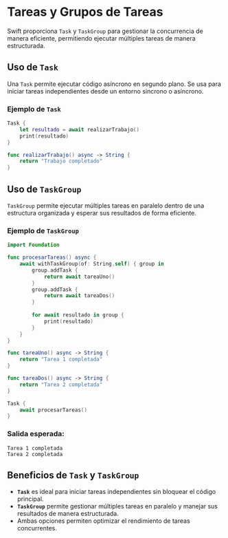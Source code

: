 # Tareas y Grupos de Tareas

Swift proporciona `Task` y `TaskGroup` para gestionar la concurrencia de manera eficiente, permitiendo ejecutar múltiples tareas de manera estructurada.

## Uso de `Task`

Una `Task` permite ejecutar código asíncrono en segundo plano. Se usa para iniciar tareas independientes desde un entorno síncrono o asíncrono.

### Ejemplo de `Task`

```swift
Task {
    let resultado = await realizarTrabajo()
    print(resultado)
}

func realizarTrabajo() async -> String {
    return "Trabajo completado"
}
```

## Uso de `TaskGroup`

`TaskGroup` permite ejecutar múltiples tareas en paralelo dentro de una estructura organizada y esperar sus resultados de forma eficiente.

### Ejemplo de `TaskGroup`

```swift
import Foundation

func procesarTareas() async {
    await withTaskGroup(of: String.self) { group in
        group.addTask {
            return await tareaUno()
        }
        group.addTask {
            return await tareaDos()
        }
        
        for await resultado in group {
            print(resultado)
        }
    }
}

func tareaUno() async -> String {
    return "Tarea 1 completada"
}

func tareaDos() async -> String {
    return "Tarea 2 completada"
}

Task {
    await procesarTareas()
}
```

### Salida esperada:
```
Tarea 1 completada
Tarea 2 completada
```

## Beneficios de `Task` y `TaskGroup`
- **`Task`** es ideal para iniciar tareas independientes sin bloquear el código principal.
- **`TaskGroup`** permite gestionar múltiples tareas en paralelo y manejar sus resultados de manera estructurada.
- Ambas opciones permiten optimizar el rendimiento de tareas concurrentes.


